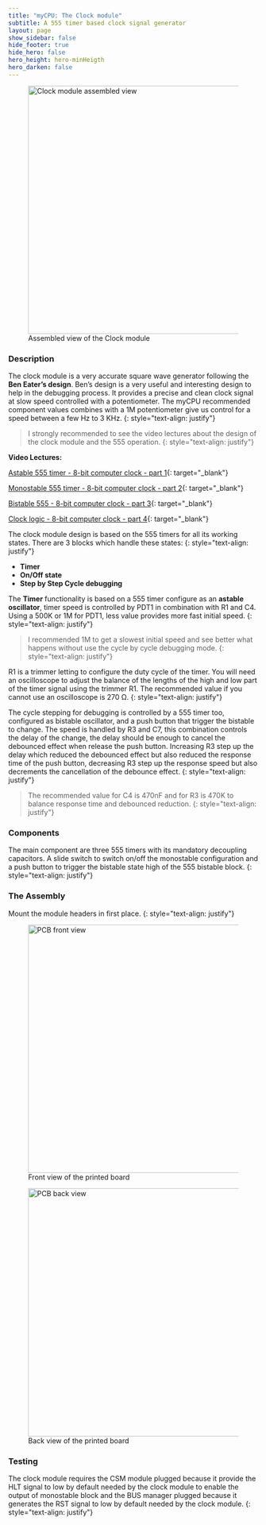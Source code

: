 ```yaml
---
title: "myCPU: The Clock module"
subtitle: A 555 timer based clock signal generator
layout: page
show_sidebar: false
hide_footer: true
hide_hero: false
hero_height: hero-minHeigth
hero_darken: false
---
```

<figure class="center">
    <img src="{{ site.baseurl }}/img/mycpu/modules/clock/clock_assembled.png" alt="Clock module assembled view" title="Assembled view of the Clock module" width="500px">
    <figcaption>Assembled view of the Clock module</figcaption>
</figure>

### Description
The clock module is a very accurate square wave generator following the **Ben Eater’s design**. Ben’s design is a very useful and interesting design to help in the debugging process. It provides a precise and clean clock signal at slow speed controlled with a potentiometer. The myCPU recommended component values combines with a 1M potentiometer give us control for a speed between a few Hz to 3 KHz.
{: style="text-align: justify"}

>I strongly recommended to see the video lectures about the design of the clock module and the 555 operation.
{: style="text-align: justify"}

**Video Lectures:**

[Astable 555 timer - 8-bit computer clock - part 1](https://www.youtube.com/watch?v=kRlSFm519Bo&list=PLowKtXNTBypGqImE405J2565dvjafglHU){: target="_blank"}

[Monostable 555 timer - 8-bit computer clock - part 2](https://www.youtube.com/watch?v=81BgFhm2vz8&list=PLowKtXNTBypGqImE405J2565dvjafglHU){: target="_blank"}

[Bistable 555 - 8-bit computer clock - part 3](https://www.youtube.com/watch?v=WCwJNnx36Rk&list=PLowKtXNTBypGqImE405J2565dvjafglHU){: target="_blank"}

[Clock logic - 8-bit computer clock - part 4](https://www.youtube.com/watch?v=SmQ5K7UQPMM&list=PLowKtXNTBypGqImE405J2565dvjafglHU){: target="_blank"}

The clock module design is based on the 555 timers for all its working states. There are 3 blocks which handle these states: 
{: style="text-align: justify"}

+	**Timer**
+	**On/Off state**
+	**Step by Step Cycle debugging**

The **Timer** functionality is based on a 555 timer configure as an **astable oscillator**, timer speed is controlled by PDT1 in combination with R1 and C4. Using a 500K or 1M for PDT1, less value provides more fast initial speed.
{: style="text-align: justify"}

>I recommended 1M to get a slowest initial speed and see better what happens without use the cycle by cycle debugging mode.
{: style="text-align: justify"}

R1 is a trimmer letting to configure the duty cycle of the timer. You will need an oscilloscope to adjust the balance of the lengths of the high and low part of the timer signal using the trimmer R1. The recommended value if you cannot use an oscilloscope is 270 Ω.
{: style="text-align: justify"}

The cycle stepping for debugging is controlled by a 555 timer too, configured as bistable oscillator, and a push button that trigger the bistable to change. The speed is handled by R3 and C7, this combination controls the delay of the change, the delay should be enough to cancel the debounced effect when release the push button. Increasing R3 step up the delay which reduced the debounced effect but also reduced the response time of the push button, decreasing R3 step up the response speed but also decrements the cancellation of the debounce effect. 
{: style="text-align: justify"}

>The recommended value for C4 is 470nF and for R3 is 470K to balance response time and debounced reduction.
{: style="text-align: justify"}

### Components
The main component are three 555 timers with its mandatory decoupling capacitors. A slide switch to switch on/off the monostable configuration and a push button to trigger the bistable state high of the 555 bistable block.
{: style="text-align: justify"}

### The Assembly
Mount the module headers in first place.
{: style="text-align: justify"}

<figure class="center">
    <img src="{{ site.baseurl }}/img/mycpu/modules/clock/clock_clear_front.png" alt="PCB front view" title="Front view of the printed board" width="500px">
    <figcaption>Front view of the printed board</figcaption>
</figure>
<figure class="center">
    <img src="{{ site.baseurl }}/img/mycpu/modules/clock/clock_clear_back.png" alt="PCB back view" title="Back view of the printed board" width="500px">
    <figcaption>Back view of the printed board</figcaption>
</figure>

### Testing
The clock module requires the CSM module plugged because it provide the HLT signal to low by default needed by the clock module to enable the output of monostable block and the BUS manager plugged because it generates the RST signal to low by default needed by the clock module.
{: style="text-align: justify"}

